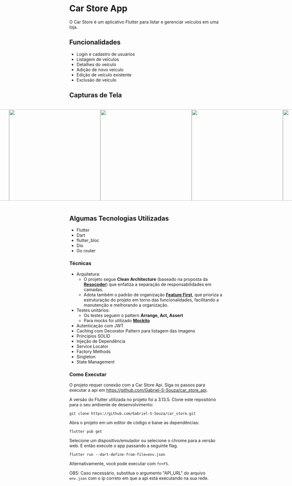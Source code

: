 # Car Store App

O Car Store é um aplicativo Flutter para listar e gerenciar veículos em uma loja.

## Funcionalidades

- Login e cadastro de usuários
- Listagem de veículos
- Detalhes do veículo
- Adição de novo veículo
- Edição de veículo existente
- Exclusão de veículo

## Capturas de Tela

</br>
<div style="display: flex; justify-content: center;">
  <img src="https://github.com/Gabriel-S-Souza/car_store/assets/94877176/8f53f52a-f5a1-4a2b-96e7-4e7e11167a22" height="300" />
  <img src="https://github.com/Gabriel-S-Souza/car_store/assets/94877176/083f43ea-f7c1-4fd4-8d4e-bef409bb50fa" height="300" />
  <img src="https://github.com/Gabriel-S-Souza/car_store/assets/94877176/0a7c38cd-328b-4558-ac64-cc5e6b3e4456" height="300" />
  <img src="https://github.com/Gabriel-S-Souza/car_store/assets/94877176/4bed6606-ad02-4797-922f-36d1c6e42d11" height="300" />
  <img src="https://github.com/Gabriel-S-Souza/car_store/assets/94877176/7bee1bd1-3a22-4f46-9c62-e0f0b46c6e8f" height="300" />
</div>
</br>

## Algumas Tecnologias Utilizadas

- Flutter
- Dart
- flutter_bloc
- Dio
- Go router

### Técnicas
- Arquitetura:
   - O projeto segue **Clean Architecture** (baseado na proposta da [**Resocoder**](https://resocoder.com/2019/08/27/flutter-tdd-clean-architecture-course-1-explanation-project-structure/)) que enfatiza a separação de responsabilidades em camadas.
   - Adota também o padrão de organização [**Feature First**](https://codewithandrea.com/articles/flutter-project-structure/), que prioriza a estruturação do projeto em torno das funcionalidades, facilitando a manutenção e melhorando a organização.
- Testes unitários:
  - Os testes seguem o pattern **Arrange, Act, Assert**
  - Para mocks foi utilizado [**Mockito**](https://pub.dev/packages/mockito)
- Autenticação com JWT
- Caching com Decorator Pattern para listagem das imagens
- Princípios SOLID
- Injeção de Dependência
- Service Locator
- Factory Methods
- Singleton
- State Management

### Como Executar
O projeto requer conexão com a Car Store Api. Siga os passos para executar a api em https://github.com/Gabriel-S-Souza/car_store_api.

A versão do Flutter utilizada no projeto foi a 3.13.5.
Clone este repositório para o seu ambiente de desenvolvimento:
```
git clone https://github.com/Gabriel-S-Souza/car_store.git
```

Abra o projeto em um editor de código e baixe as dependências:

```
flutter pub get
```
  
Selecione um dispositivo/emulador ou selecione o chrome para a versão web. E então execute o app passando a seguinte flag.

```
flutter run --dart-define-from-file=env.json
```
Alternativamente, você pode executar com ```fn+F5```.

OBS: Caso necessário, substitua o argumento "API_URL" do arquivo ```env.json``` com o ip correto em que a api está executando na sua rede.

